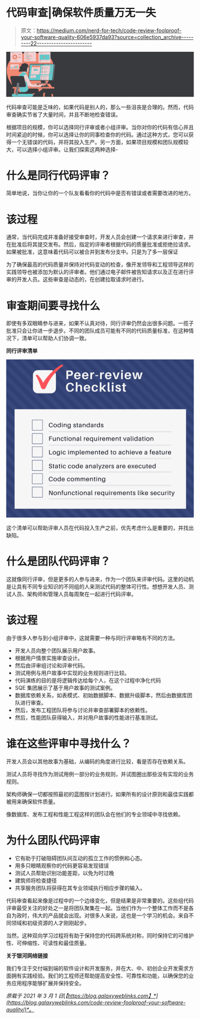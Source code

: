 # 代码审查|确保软件质量万无一失

> 原文：<https://medium.com/nerd-for-tech/code-review-foolproof-your-software-quality-606e5937da93?source=collection_archive---------22----------------------->

![](img/915aedbc85420c204e4afb4f18726d6f.png)

代码审查可能是乏味的，如果代码是别人的，那么一些沮丧是合理的。然而，代码审查确实节省了大量时间，并且不断地检查错误。

根据项目的规模，你可以选择同行评审或者小组评审。当你对你的代码有信心并且时间紧迫的时候，你可以选择让你的同事检查你的代码。通过这种方式，您可以获得一个无错误的代码，并将其投入生产。另一方面，如果项目规模和团队规模较大，可以选择小组评审。让我们探索这两种选择-

# 什么是同行代码评审？

简单地说，当你让你的一个队友看看你的代码中是否有错误或者需要改进的地方。

# 该过程

通常，当代码完成并准备好接受审查时，开发人员会创建一个请求来进行审查，并在批准后将其提交发布。然后，指定的评审者根据代码的质量批准或拒绝拉请求。如果被批准，这意味着代码可以被合并到发布分支中。只是为了多一层保证

为了确保最高的代码质量并保持对代码变动的检查，像开发领导和工程领导这样的实践领导也被添加为默认的评审者。他们通过电子邮件被告知请求以及正在进行评审的开发人员。这些审查是动态的，在创建拉取请求时进行。

# 审查期间要寻找什么

即使有多双眼睛参与进来，如果不认真对待，同行评审仍然会出很多问题。一揽子批准只会让你进一步退步。不同的团队成员可能有不同的代码质量标准，在这种情况下，清单可以帮助人们协调一致。

**同行评审清单**

![](img/ea469274e26bae1f556f70aaa6d44959.png)

这个清单可以帮助评审人员在代码投入生产之前，优先考虑什么是重要的，并找出缺陷。

# 什么是团队代码评审？

这就像同行评审，但是更多的人参与进来，作为一个团队来评审代码。这里的动机是让具有不同专业知识的不同组的人来测试代码的整体可行性。想想开发人员、测试人员、架构师和管理人员每周聚在一起进行代码评审。

# 该过程

由于很多人参与到小组评审中，这就需要一种与同行评审略有不同的方法。

*   开发人员向整个团队展示用户故事。
*   根据用户情景实施审查设计。
*   然后由评审组讨论和评审代码。
*   测试用例与用户故事中实现的业务规则进行比较。
*   代码演练的目的是将逻辑传达给每个人，在这个过程中净化代码
*   SQE 集团展示了基于用户故事的测试案例。
*   数据库依赖关系，如表模式、初始数据脚本、数据升级脚本，然后由数据库团队进行审查。
*   然后，发布工程团队将参与讨论并审查部署脚本的依赖性。
*   然后，性能团队获得输入，并对用户故事的性能进行基准测试。

# 谁在这些评审中寻找什么？

开发人员会以其他故事为基础，从编码的角度进行比较，看是否存在依赖关系。

测试人员将寻找作为测试用例一部分的业务规则，并试图圈出那些没有实现的业务规则。

架构师确保一切都按照最初的蓝图按计划进行。如果所有的设计原则和最佳实践都被用来确保软件质量。

像数据库、发布工程和性能工程这样的团队会在他们的专业领域中寻找依赖。

# 为什么团队代码评审

*   它有助于打破阻碍团队间互动的孤立工作的惯例和心态。
*   用多只眼睛观察你的代码更容易发现错误
*   测试人员帮助识别功能差距，以免为时过晚
*   建筑师将检查捷径
*   共享服务团队将获得在其专业领域执行相应步骤的输入。

代码审查看起来像是过程中的一个边缘变化，但是结果是非常重要的。这些组代码评审最受关注的好处之一是将团队聚集在一起。当他们作为一个整体工作而不是各自为政时，伟大的产品就会出现。对很多人来说，这也是一个学习的机会。来自不同领域和初级资源的人才刚刚起步。

当然，这种双向学习过程将有助于保持您的代码跨系统对称，同时保持它的可维护性、可伸缩性、可读性和最佳质量。

**关于银河网络链接**

我们专注于交付端到端的软件设计和开发服务，并在大、中、初创企业开发需求方面拥有实践经验。我们的工程师还帮助提高安全性、可靠性和功能，以确保您的业务应用程序能够扩展并保持安全。

*原载于 2021 年 3 月 1 日*[*【https://blog.galaxyweblinks.com】*](https://blog.galaxyweblinks.com/code-review-foolproof-your-software-quality/)*。*